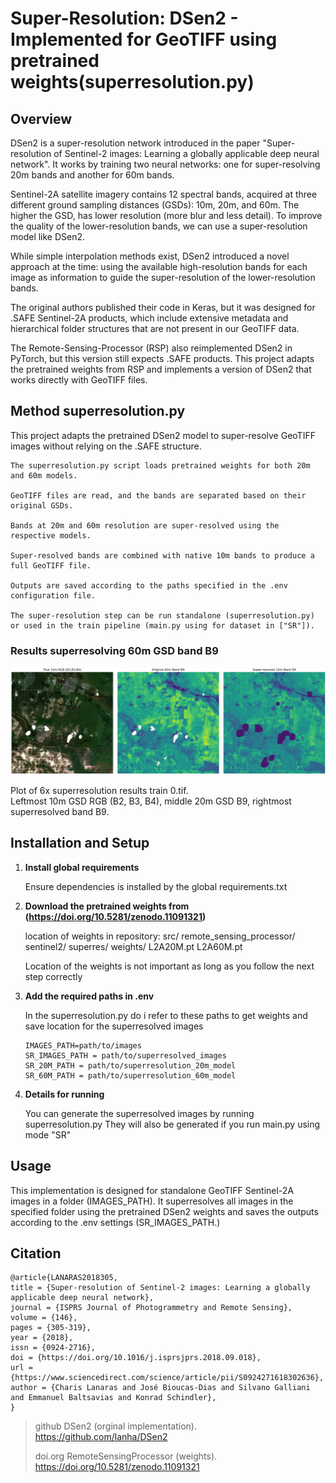 # Super-Resolution: DSen2 - Implemented for GeoTIFF using pretrained weights(superresolution.py)

## Overview

DSen2 is a super-resolution network introduced in the paper "Super-resolution of Sentinel-2 images: Learning a globally applicable deep neural network".
It works by training two neural networks: one for super-resolving 20m bands and another for 60m bands.

Sentinel-2A satellite imagery contains 12 spectral bands, acquired at three different ground sampling distances (GSDs): 10m, 20m, and 60m. The higher the GSD, has lower resolution (more blur and less detail).
To improve the quality of the lower-resolution bands, we can use a super-resolution model like DSen2.

While simple interpolation methods exist, DSen2 introduced a novel approach at the time: using the available high-resolution bands for each image as information to guide the super-resolution of the lower-resolution bands.

The original authors published their code in Keras, but it was designed for .SAFE Sentinel-2A products, which include extensive metadata and hierarchical folder structures that are not present in our GeoTIFF data.

The Remote-Sensing-Processor (RSP) also reimplemented DSen2 in PyTorch, but this version still expects .SAFE products.
This project adapts the pretrained weights from RSP and implements a version of DSen2 that works directly with GeoTIFF files.

## Method superresolution.py

This project adapts the pretrained DSen2 model to super-resolve GeoTIFF images without relying on the .SAFE structure.

    The superresolution.py script loads pretrained weights for both 20m and 60m models.

    GeoTIFF files are read, and the bands are separated based on their original GSDs.

    Bands at 20m and 60m resolution are super-resolved using the respective models.

    Super-resolved bands are combined with native 10m bands to produce a full GeoTIFF file.

    Outputs are saved according to the paths specified in the .env configuration file.

    The super-resolution step can be run standalone (superresolution.py) or used in the train pipeline (main.py using for dataset in ["SR"]).

### Results superresolving 60m GSD band B9

<img width="800" alt="superresolved_image" src="superres6xresults.png">

Plot of 6x superresolution results train 0.tif.  
Leftmost 10m GSD RGB (B2, B3, B4), middle 20m GSD B9, rightmost superresolved band B9.

## Installation and Setup

1. **Install global requirements**

    Ensure dependencies is installed by the global requirements.txt

2. **Download the pretrained weights from (https://doi.org/10.5281/zenodo.11091321)**

    location of weights in repository:
    src/
        remote_sensing_processor/
            sentinel2/
                superres/
                    weights/
                        L2A20M.pt
                        L2A60M.pt

    Location of the weights is not important as long as you follow the next step correctly

3. **Add the required paths in .env**

    In the superresolution.py do i refer to these paths to get weights
    and save location for the superresolved images

    ```
    IMAGES_PATH=path/to/images
    SR_IMAGES_PATH = path/to/superresolved_images
    SR_20M_PATH = path/to/superresolution_20m_model
    SR_60M_PATH = path/to/superresolution_60m_model
    ```

4. **Details for running**

    You can generate the superresolved images by running superresolution.py
    They will also be generated if you run main.py using mode "SR"

## Usage

This implementation is designed for standalone GeoTIFF Sentinel-2A images in a folder (IMAGES_PATH).
It superresolves all images in the specified folder using the pretrained DSen2 weights
and saves the outputs according to the .env settings (SR_IMAGES_PATH.)

## Citation

```
@article{LANARAS2018305,
title = {Super-resolution of Sentinel-2 images: Learning a globally applicable deep neural network},
journal = {ISPRS Journal of Photogrammetry and Remote Sensing},
volume = {146},
pages = {305-319},
year = {2018},
issn = {0924-2716},
doi = {https://doi.org/10.1016/j.isprsjprs.2018.09.018},
url = {https://www.sciencedirect.com/science/article/pii/S0924271618302636},
author = {Charis Lanaras and José Bioucas-Dias and Silvano Galliani and Emmanuel Baltsavias and Konrad Schindler},
}
```

> github DSen2 (orginal implementation). https://github.com/lanha/DSen2
>
> doi.org RemoteSensingProcessor (weights). https://doi.org/10.5281/zenodo.11091321